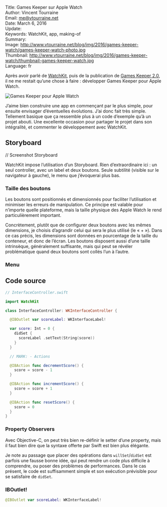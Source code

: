 Title:     Games Keeper sur Apple Watch  
Author:    Vincent Tourraine  
Email:     me@vtourraine.net  
Date:      March 6, 2016  
Update:   
Keywords:  WatchKit, app, making-of  
Summary:     
Image:     http://www.vtourraine.net/blog/img/2016/games-keeper-watch/games-keeper-watch-photo.jpg  
Thumbnail: http://www.vtourraine.net/blog/img/2016/games-keeper-watch/thumbnail-games-keeper-watch.jpg  
Language:  fr  


Après avoir parlé de [WatchKit](http://www.vtourraine.net/blog/2016/watchos-2-transition), puis de la publication de [Games Keeper 2.0](http://www.vtourraine.net/blog/2016/games-keeper-2-0), il ne me restait qu’une chose à faire : développer Games Keeper pour Apple Watch.

![Games Keeper pour Apple Watch](http://www.vtourraine.net/blog/img/2016/games-keeper-watch/games-keeper-watch-photo.jpg)

J’aime bien construire une app en commençant par le plus simple, pour ensuite envisager d’éventuelles évolutions. J’ai donc fait très simple. Tellement basique que ça ressemble plus à un code d’exemple qu’à un projet abouti. Une excellente occasion pour partager le projet dans son intégralité, et commenter le développement avec WatchKit.


## Storyboard

// Screenshot Storyboard

WatchKit impose l’utilisation d’un Storyboard. Rien d’extraordinaire ici : un seul controller, avec un label et deux boutons. Seule subtilité (visible sur le navigateur à gauche), le menu que j’évoquerai plus bas.


### Taille des boutons

Les boutons sont positionnés et dimensionnés pour faciliter l’utilisation et minimiser les erreurs de manipulation. Ce principe est valable pour n’importe quelle plateforme, mais la taille physique des Apple Watch le rend particulièrement important.

Concrètement, plutôt que de configurer deux boutons avec les mêmes dimensions, je choisis d’agrandir celui qui sera le plus utilisé (le « + »). Dans ce cas précis, les dimensions sont données en pourcentage de la taille du conteneur, et donc de l’écran. Les boutons disposent aussi d’une taille intrinsèque, généralement suffisante, mais qui peut se révéler problématique quand deux boutons sont collés l’un à l’autre. 


### Menu


## Code source

``` swift
// InterfaceController.swift

import WatchKit

class InterfaceController: WKInterfaceController {

  @IBOutlet var scoreLabel: WKInterfaceLabel!

  var score: Int = 0 {
    didSet {
      scoreLabel .setText(String(score))
    }
  }

  // MARK: - Actions

  @IBAction func decrementScore() {
    score = score - 1
  }

  @IBAction func incrementScore() {
    score = score + 1
  }

  @IBAction func resetScore() {
    score = 0
  }
}
```


### Property Observers

Avec Objective-C, on peut très bien re-définir le setter d’une property, mais il faut bien dire que la syntaxe offerte par Swift est bien plus élégante.

Je note au passage que placer des opérations dans `willSet`/`didSet` est parfois une fausse bonne idée, qui peut rendre un code plus difficile à comprendre, ou poser des problèmes de performances. Dans le cas présent, le code est suffisamment simple et son exécution prévisible pour se satisfaire de `didSet`.


### IBOutlet!

``` swift
@IBOutlet var scoreLabel: WKInterfaceLabel!
```
